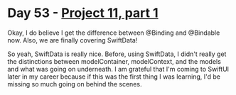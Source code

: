 # Day 53 - [Project 11, part 1](https://www.hackingwithswift.com/100/swiftui/53)

Okay, I do believe I get the difference between @Binding and @Bindable now. Also, we are finally covering SwiftData!

So yeah, SwiftData is really nice. Before, using SwiftData, I didn't really get the distinctions between modelContainer, modelContext, and the models and what was going on underneath. I am grateful that I'm coming to SwiftUI later in my career because if this was the first thing I was learning, I'd be missing so much going on behind the scenes.
